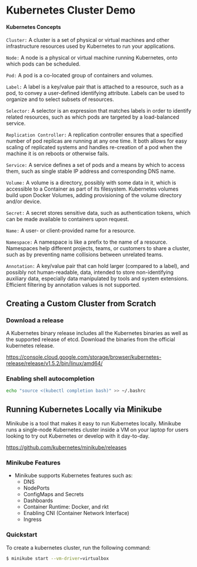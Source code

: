 # Kubernetes Cluster Demo

#### Kubernetes Concepts

`Cluster:` A cluster is a set of physical or virtual machines and other infrastructure resources used by Kubernetes to run your applications.

`Node:` A node is a physical or virtual machine running Kubernetes, onto which pods can be scheduled.

`Pod:` A pod is a co-located group of containers and volumes.

`Label:` A label is a key/value pair that is attached to a resource, such as a pod, to convey a user-defined identifying attribute. Labels can be used to organize and to select subsets of resources.

`Selector:` A selector is an expression that matches labels in order to identify related resources, such as which pods are targeted by a load-balanced service.

`Replication Controller:` A replication controller ensures that a specified number of pod replicas are running at any one time. It both allows for easy scaling of replicated systems and handles re-creation of a pod when the machine it is on reboots or otherwise fails.

`Service:` A service defines a set of pods and a means by which to access them, such as single stable IP address and corresponding DNS name.

`Volume:` A volume is a directory, possibly with some data in it, which is accessible to a Container as part of its filesystem. Kubernetes volumes build upon Docker Volumes, adding provisioning of the volume directory and/or device.

`Secret:` A secret stores sensitive data, such as authentication tokens, which can be made available to containers upon request.

`Name:` A user- or client-provided name for a resource.

`Namespace:` A namespace is like a prefix to the name of a resource. Namespaces help different projects, teams, or customers to share a cluster, such as by preventing name collisions between unrelated teams.

`Annotation:` A key/value pair that can hold larger (compared to a label), and possibly not human-readable, data, intended to store non-identifying auxiliary data, especially data manipulated by tools and system extensions. Efficient filtering by annotation values is not supported.

## Creating a Custom Cluster from Scratch

### Download a release

A Kubernetes binary release includes all the Kubernetes binaries as well as the supported release of etcd. Download the binaries from the official kubernetes release.

https://console.cloud.google.com/storage/browser/kubernetes-release/release/v1.5.2/bin/linux/amd64/

### Enabling shell autocompletion

```bash
echo "source <(kubectl completion bash)" >> ~/.bashrc
```

## Running Kubernetes Locally via Minikube

Minikube is a tool that makes it easy to run Kubernetes locally. Minikube runs a single-node Kubernetes cluster inside a VM on your laptop for users looking to try out Kubernetes or develop with it day-to-day.

https://github.com/kubernetes/minikube/releases

### Minikube Features

  - Minikube supports Kubernetes features such as:
    - DNS
    - NodePorts
    - ConfigMaps and Secrets
    - Dashboards
    - Container Runtime: Docker, and rkt
    - Enabling CNI (Container Network Interface)
    - Ingress

### Quickstart

To create a kubernetes cluster, run the following command:

```bash
$ minikube start --vm-driver=virtualbox
```
